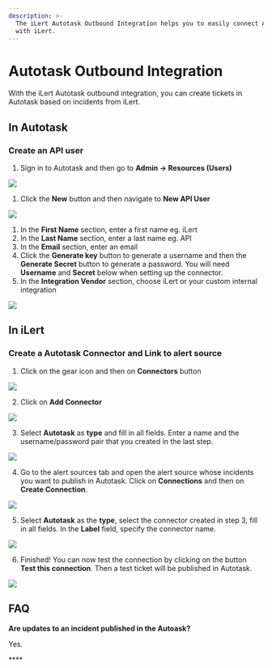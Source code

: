 ```yaml
---
description: >-
  The iLert Autotask Outbound Integration helps you to easily connect Autotask
  with iLert.
---
```


# Autotask Outbound Integration

With the iLert Autotask outbound integration, you can create tickets in Autotask based on incidents from iLert.

## In Autotask <a id="create-api-user"></a>

### Create an API user

1. Sign in to Autotask and then go to **Admin -&gt; Resources \(Users\)**

![](../../.gitbook/assets/autotask1.png)

1. Click the **New** button and then navigate to **New API User**

![](../../.gitbook/assets/autotask2.png)

1. In the **First Name** section, enter a first name eg. iLert
2. In the **Last Name** section, enter a last name eg. API
3. In the **Email** section, enter an email
4. Click the **Generate key** button to generate a username and then the **Generate Secret** button to generate a password. You will need **Username** and **Secret** below when setting up the connector.
5. In the **Integration Vendor** section, choose iLert or your custom internal integration

![](../../.gitbook/assets/autotask3%20%282%29.png)

## In iLert

### Create a Autotask Connector and Link to alert source

1. Click on the gear icon and then on **Connectors** button

![](../../.gitbook/assets/ilert%20%2819%29.png)

2. Click on **Add Connector**

![](../../.gitbook/assets/ilert%20%2817%29.png)

3. Select **Autotask** as **type** and fill in all fields. Enter a name and the username/password pair that you created in the last step.

![](../../.gitbook/assets/ilert%20%2821%29.png)

4. Go to the alert sources tab and open the alert source whose incidents you want to publish in Autotask. Click on **Connections** and then on **Create Connection**.

![](../../.gitbook/assets/ilert%20%2820%29.png)

5. Select **Autotask** as the **type**, select the connector created in step 3, fill in all fields. In the **Label** field, specify the connector name.

![](../../.gitbook/assets/ilert%20%2818%29.png)

6. Finished! You can now test the connection by clicking on the button **Test this connection**. Then a test ticket will be published in Autotask.

![](../../.gitbook/assets/ilert%20%2816%29.png)

## FAQ <a id="faq"></a>

**Are updates to an incident published in the Autoask?**

Yes.

\*\*\*\*

